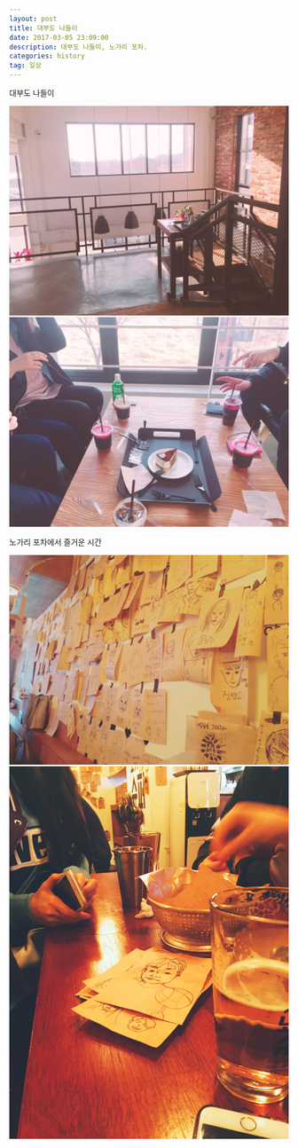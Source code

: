 ```yaml
---
layout: post
title: 대부도 나들이
date: 2017-03-05 23:09:00
description: 대부도 나들이, 노가리 포차.
categories: history
tag: 일상
---
```


대부도 나들이

<img src="/images/2017-03-05-01.jpeg" alt="" />
<img src="/images/2017-03-05-02.jpeg" alt="" />

노가리 포차에서 즐거운 시간

<img src="/images/2017-03-05-03.jpeg" alt="" />
<img src="/images/2017-03-05-04.jpeg" alt="" />